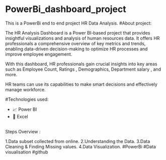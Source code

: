 # PowerBi_dashboard_project
This is a PowerBi end to end project
HR Data Analysis.
#About project:

The HR Analysis Dashboard is a Power BI-based project that provides insightful visualizations and analysis of human resources data. It offers HR professionals a comprehensive overview of key metrics and trends, enabling data-driven decision-making to optimize HR processes and improve employee engagement.

With this dashboard, HR professionals gain crucial insights into key areas such as Employee Count, Ratings , Demographics, Department salary , and more.

HR teams can use its capabilities to make smart decisions and effectively manage workforce.

#Technologies used:
- 📈 Power BI
- 🔢 Excel<br><br>

Steps Overview :

1.Data subset collected from online.
2.Understanding the Data.
3.Data Cleaning & Finding Missing values.
4.Data Visualization.
#PowerBi
#Data visualisation
#github
